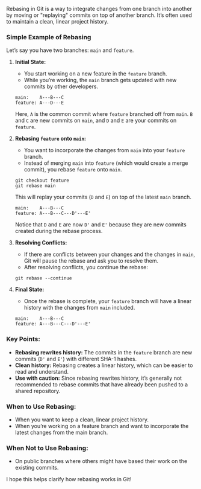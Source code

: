 Rebasing in Git is a way to integrate changes from one branch into another by moving or "replaying" commits on top of another branch. It’s often used to maintain a clean, linear project history.

### Simple Example of Rebasing

Let’s say you have two branches: `main` and `feature`.

1. **Initial State:**
   - You start working on a new feature in the `feature` branch.
   - While you’re working, the `main` branch gets updated with new commits by other developers.

   ```
   main:    A---B---C
   feature: A---D---E
   ```

   Here, `A` is the common commit where `feature` branched off from `main`. `B` and `C` are new commits on `main`, and `D` and `E` are your commits on `feature`.

2. **Rebasing `feature` onto `main`:**
   - You want to incorporate the changes from `main` into your `feature` branch.
   - Instead of merging `main` into `feature` (which would create a merge commit), you rebase `feature` onto `main`.

   ```
   git checkout feature
   git rebase main
   ```

   This will replay your commits (`D` and `E`) on top of the latest `main` branch.

   ```
   main:    A---B---C
   feature: A---B---C---D'---E'
   ```

   Notice that `D` and `E` are now `D'` and `E'` because they are new commits created during the rebase process.

3. **Resolving Conflicts:**
   - If there are conflicts between your changes and the changes in `main`, Git will pause the rebase and ask you to resolve them.
   - After resolving conflicts, you continue the rebase:

   ```
   git rebase --continue
   ```

4. **Final State:**
   - Once the rebase is complete, your `feature` branch will have a linear history with the changes from `main` included.

   ```
   main:    A---B---C
   feature: A---B---C---D'---E'
   ```

### Key Points:
- **Rebasing rewrites history:** The commits in the `feature` branch are new commits (`D'` and `E'`) with different SHA-1 hashes.
- **Clean history:** Rebasing creates a linear history, which can be easier to read and understand.
- **Use with caution:** Since rebasing rewrites history, it’s generally not recommended to rebase commits that have already been pushed to a shared repository.

### When to Use Rebasing:
- When you want to keep a clean, linear project history.
- When you’re working on a feature branch and want to incorporate the latest changes from the main branch.

### When Not to Use Rebasing:
- On public branches where others might have based their work on the existing commits.

I hope this helps clarify how rebasing works in Git!
